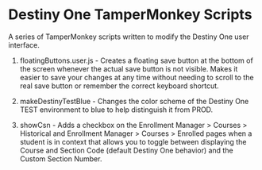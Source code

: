 # Destiny One TamperMonkey Scripts
A series of TamperMonkey scripts written to modify the Destiny One user interface.

1. floatingButtons.user.js - Creates a floating save button at the bottom of the screen whenever the actual save button is not visible. Makes it easier to save your changes at any time without needing to scroll to the real save button or remember the correct keyboard shortcut.

2. makeDestinyTestBlue - Changes the color scheme of the Destiny One TEST environment to blue to help distinguish it from PROD.

3. showCsn - Adds a checkbox on the Enrollment Manager > Courses > Historical and Enrollment Manager > Courses > Enrolled pages when a student is in context that allows you to toggle between displaying the Course and Section Code (default Destiny One behavior) and the Custom Section Number.
